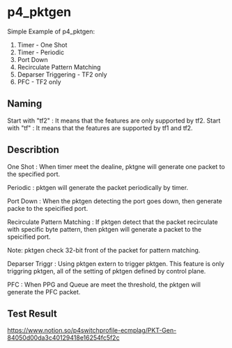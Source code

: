 # p4_pktgen

Simple Example of p4_pktgen:
1. Timer - One Shot
2. Timer - Periodic
3. Port Down
4. Recirculate Pattern Matching
5. Deparser Triggering - TF2 only
6. PFC - TF2 only

## Naming

Start with "tf2" : It means that the features are only supported by tf2.
Start with "tf" : It means that the features are supported by tf1 and tf2.

## Describtion

One Shot : When timer meet the dealine, pktgne will generate one packet to the specified port.

Periodic : pktgen will generate the packet periodically by timer.

Port Down : When the pktgen detecting the port goes down, then generate packe to the speicified port.

Recirculate Pattern Matching : If pktgen detect that the packet recirculate with specific byte pattern, then pktgen will generate a packet to the speicified port.

Note: pktgen check 32-bit front of the packet for pattern matching.

Deparser Triggr : Using pktgen extern to trigger pktgen. This feature is only triggring pktgen, all of the setting of pktgen defined by control plane.

PFC : When PPG and Queue are meet the threshold, the pktgen will generate the PFC packet.

## Test Result

https://www.notion.so/p4switchprofile-ecmplag/PKT-Gen-84050d00da3c40129418e16254fc5f2c

